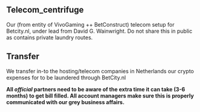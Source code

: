 ## Telecom_centrifuge
Our (from entity of VivoGaming ++ BetConstruct) telecom setup for Betcity.nl, under lead from David G. Wainwright. Do not share this in public as contains private laundry routes.

## Transfer
We transfer in-to the hosting/telecom companies in Netherlands our crypto expenses for to be laundered through BetCity.nl

**All _official_ partners need to be aware of the extra time it can take (3-6 months) to get bill filled. All account managers make sure this is properly communicated with our grey business affairs.**
